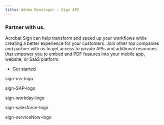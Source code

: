 ```yaml
---
title: Adobe Developer — Sign API
---
```


<TextBlock slots="heading, text, buttons"  theme="lightest" className="how-it-work-richText padding-bottom-zero-child partner-with-us-cta" />

### Partner with us.

Acrobat Sign can help transform and speed up your workflows while creating  a better experience for your customers. Join  other top companies and partner with us to get access to private APIs and addtional resources that empower you to embed and PDF features into your mobile app, website, or SaaS platform.

* [Get started](https://www.adobe.com/documentcloud/integrations/isv-partner-form.html)

<TextBlock slots="assetImg" theme="lightest" width="20%" imageOnly className="padding_top_align margin-top-zero imageHightAuto"/>

sign-ms-logo

<TextBlock slots="assetImg" theme="lightest" width="20%" imageOnly className="padding_top_align margin-top-zero imageHightAuto"/>

sign-SAP-logo

<TextBlock slots="assetImg" theme="lightest" width="20%" imageOnly className="padding_top_align margin-top-zero imageHightAuto"/>

sign-workday-logo

<TextBlock slots="assetImg" theme="lightest" width="20%" imageOnly className="padding_top_align margin-top-zero imageHightAuto"/>

sign-salesforce-logo

<TextBlock slots="assetImg" theme="lightest" width="20%" imageOnly className="padding_top_align margin-top-zero imageHightAuto"/>

sign-serviceNow-logo